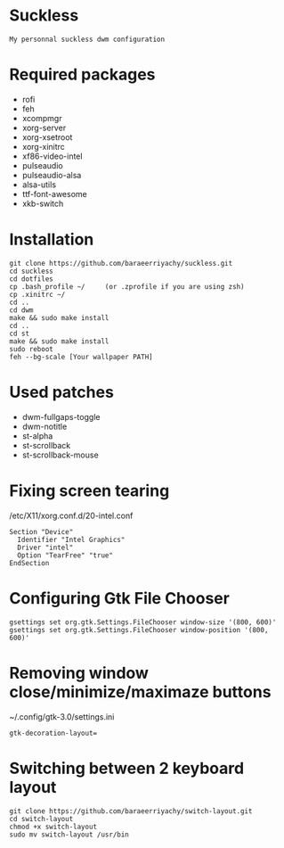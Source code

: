 # Suckless
```
My personnal suckless dwm configuration
```
# Required packages
- rofi 
- feh
- xcompmgr
- xorg-server
- xorg-xsetroot 
- xorg-xinitrc
- xf86-video-intel 
- pulseaudio
- pulseaudio-alsa 
- alsa-utils
- ttf-font-awesome
- xkb-switch 
# Installation
```
git clone https://github.com/baraeerriyachy/suckless.git
cd suckless
cd dotfiles
cp .bash_profile ~/     (or .zprofile if you are using zsh)
cp .xinitrc ~/
cd ..
cd dwm
make && sudo make install
cd ..
cd st
make && sudo make install
sudo reboot
feh --bg-scale [Your wallpaper PATH]
```
# Used patches
- dwm-fullgaps-toggle
- dwm-notitle
- st-alpha
- st-scrollback
- st-scrollback-mouse

# Fixing screen tearing
/etc/X11/xorg.conf.d/20-intel.conf
```
Section "Device"
  Identifier "Intel Graphics"
  Driver "intel"
  Option "TearFree" "true"
EndSection
```
# Configuring Gtk File Chooser
```
gsettings set org.gtk.Settings.FileChooser window-size '(800, 600)'
gsettings set org.gtk.Settings.FileChooser window-position '(800, 600)'
```
# Removing window close/minimize/maximaze buttons
~/.config/gtk-3.0/settings.ini
```
gtk-decoration-layout=
```
# Switching between 2 keyboard layout
```
git clone https://github.com/baraeerriyachy/switch-layout.git
cd switch-layout
chmod +x switch-layout
sudo mv switch-layout /usr/bin
```
